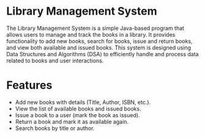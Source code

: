 # Library Management System <br>
The Library Management System is a simple Java-based program that allows users to manage and track the books in a library. It provides functionality to add new books, search for books, issue and return books, and view both available and issued books. This system is designed using Data Structures and Algorithms (DSA) to efficiently handle and process data related to books and user interactions. <br>

  # Features <br>
- Add new books with details (Title, Author, ISBN, etc.). <br>
- View the list of available books and issued books. <br>
- Issue a book to a user (mark the book as issued). <br>
- Return a book and mark it as available again. <br>
- Search books by title or author. 
